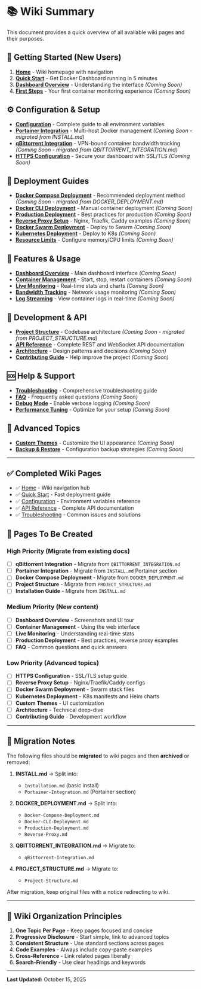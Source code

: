 # 📚 Wiki Summary

This document provides a quick overview of all available wiki pages and their purposes.

## 📖 Getting Started (New Users)

1. **[Home](Home.md)** - Wiki homepage with navigation
2. **[Quick Start](Quick-Start.md)** - Get Docker Dashboard running in 5 minutes
3. **[Dashboard Overview](Dashboard-Overview.md)** - Understanding the interface *(Coming Soon)*
4. **[First Steps](First-Steps.md)** - Your first container monitoring experience *(Coming Soon)*

## ⚙️ Configuration & Setup

- **[Configuration](Configuration.md)** - Complete guide to all environment variables
- **[Portainer Integration](Portainer-Integration.md)** - Multi-host Docker management *(Coming Soon - migrated from INSTALL.md)*
- **[qBittorrent Integration](qBittorrent-Integration.md)** - VPN-bound container bandwidth tracking *(Coming Soon - migrated from QBITTORRENT_INTEGRATION.md)*
- **[HTTPS Configuration](HTTPS-Configuration.md)** - Secure your dashboard with SSL/TLS *(Coming Soon)*

## 🚀 Deployment Guides

- **[Docker Compose Deployment](Docker-Compose-Deployment.md)** - Recommended deployment method *(Coming Soon - migrated from DOCKER_DEPLOYMENT.md)*
- **[Docker CLI Deployment](Docker-CLI-Deployment.md)** - Manual container deployment *(Coming Soon)*
- **[Production Deployment](Production-Deployment.md)** - Best practices for production *(Coming Soon)*
- **[Reverse Proxy Setup](Reverse-Proxy.md)** - Nginx, Traefik, Caddy examples *(Coming Soon)*
- **[Docker Swarm Deployment](Docker-Swarm-Deployment.md)** - Deploy to Swarm *(Coming Soon)*
- **[Kubernetes Deployment](Kubernetes-Deployment.md)** - Deploy to K8s *(Coming Soon)*
- **[Resource Limits](Resource-Limits.md)** - Configure memory/CPU limits *(Coming Soon)*

## 📡 Features & Usage

- **[Dashboard Overview](Dashboard-Overview.md)** - Main dashboard interface *(Coming Soon)*
- **[Container Management](Container-Management.md)** - Start, stop, restart containers *(Coming Soon)*
- **[Live Monitoring](Live-Monitoring.md)** - Real-time stats and charts *(Coming Soon)*
- **[Bandwidth Tracking](Bandwidth-Tracking.md)** - Network usage monitoring *(Coming Soon)*
- **[Log Streaming](Log-Streaming.md)** - View container logs in real-time *(Coming Soon)*

## 🔧 Development & API

- **[Project Structure](Project-Structure.md)** - Codebase architecture *(Coming Soon - migrated from PROJECT_STRUCTURE.md)*
- **[API Reference](API-Reference.md)** - Complete REST and WebSocket API documentation
- **[Architecture](Architecture.md)** - Design patterns and decisions *(Coming Soon)*
- **[Contributing Guide](Contributing.md)** - Help improve the project *(Coming Soon)*

## 🆘 Help & Support

- **[Troubleshooting](Troubleshooting.md)** - Comprehensive troubleshooting guide
- **[FAQ](FAQ.md)** - Frequently asked questions *(Coming Soon)*
- **[Debug Mode](Debug-Mode.md)** - Enable verbose logging *(Coming Soon)*
- **[Performance Tuning](Performance-Tuning.md)** - Optimize for your setup *(Coming Soon)*

## 🎨 Advanced Topics

- **[Custom Themes](Custom-Themes.md)** - Customize the UI appearance *(Coming Soon)*
- **[Backup & Restore](Backup-and-Restore.md)** - Configuration backup strategies *(Coming Soon)*

---

## ✅ Completed Wiki Pages

- ✅ [Home](Home.md) - Wiki navigation hub
- ✅ [Quick Start](Quick-Start.md) - Fast deployment guide
- ✅ [Configuration](Configuration.md) - Environment variables reference
- ✅ [API Reference](API-Reference.md) - Complete API documentation
- ✅ [Troubleshooting](Troubleshooting.md) - Common issues and solutions

## 🚧 Pages To Be Created

### High Priority (Migrate from existing docs)

- [ ] **qBittorrent Integration** - Migrate from `QBITTORRENT_INTEGRATION.md`
- [ ] **Portainer Integration** - Migrate from `INSTALL.md` Portainer section
- [ ] **Docker Compose Deployment** - Migrate from `DOCKER_DEPLOYMENT.md`
- [ ] **Project Structure** - Migrate from `PROJECT_STRUCTURE.md`
- [ ] **Installation Guide** - Migrate from `INSTALL.md`

### Medium Priority (New content)

- [ ] **Dashboard Overview** - Screenshots and UI tour
- [ ] **Container Management** - Using the web interface
- [ ] **Live Monitoring** - Understanding real-time stats
- [ ] **Production Deployment** - Best practices, reverse proxy examples
- [ ] **FAQ** - Common questions and quick answers

### Low Priority (Advanced topics)

- [ ] **HTTPS Configuration** - SSL/TLS setup guide
- [ ] **Reverse Proxy Setup** - Nginx/Traefik/Caddy configs
- [ ] **Docker Swarm Deployment** - Swarm stack files
- [ ] **Kubernetes Deployment** - K8s manifests and Helm charts
- [ ] **Custom Themes** - UI customization
- [ ] **Architecture** - Technical deep-dive
- [ ] **Contributing Guide** - Development workflow

---

## 📝 Migration Notes

The following files should be **migrated** to wiki pages and then **archived** or removed:

1. **INSTALL.md** → Split into:
   - `Installation.md` (basic install)
   - `Portainer-Integration.md` (Portainer section)

2. **DOCKER_DEPLOYMENT.md** → Split into:
   - `Docker-Compose-Deployment.md`
   - `Docker-CLI-Deployment.md`
   - `Production-Deployment.md`
   - `Reverse-Proxy.md`

3. **QBITTORRENT_INTEGRATION.md** → Migrate to:
   - `qBittorrent-Integration.md`

4. **PROJECT_STRUCTURE.md** → Migrate to:
   - `Project-Structure.md`

After migration, keep original files with a notice redirecting to wiki.

---

## 🎯 Wiki Organization Principles

1. **One Topic Per Page** - Keep pages focused and concise
2. **Progressive Disclosure** - Start simple, link to advanced topics
3. **Consistent Structure** - Use standard sections across pages
4. **Code Examples** - Always include copy-paste examples
5. **Cross-Reference** - Link related pages liberally
6. **Search-Friendly** - Use clear headings and keywords

---

**Last Updated:** October 15, 2025
